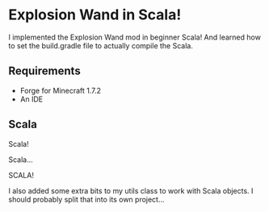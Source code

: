 Explosion Wand in Scala!
========================

I implemented the Explosion Wand mod in beginner Scala!  And learned how to set the build.gradle file to actually compile the Scala.

## Requirements

- Forge for Minecraft 1.7.2
- An IDE

## Scala

Scala!

Scala...

SCALA!

I also added some extra bits to my utils class to work with Scala objects.  I should probably split that into its own project...
